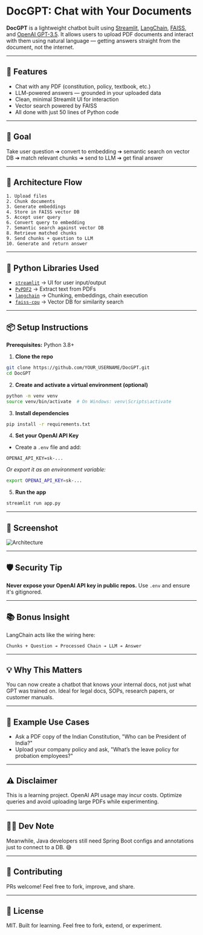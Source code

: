# DocGPT: Chat with Your Documents

**DocGPT** is a lightweight chatbot built using [Streamlit](https://streamlit.io/), [LangChain](https://python.langchain.com/), [FAISS](https://github.com/facebookresearch/faiss), and [OpenAI GPT-3.5](https://platform.openai.com/docs/models/gpt-3-5). It allows users to upload PDF documents and interact with them using natural language — getting answers straight from the document, not the internet.

---

## 🚀 Features

* Chat with any PDF (constitution, policy, textbook, etc.)
* LLM-powered answers — grounded in your uploaded data
* Clean, minimal Streamlit UI for interaction
* Vector search powered by FAISS
* All done with just 50 lines of Python code

---

## 🎯 Goal

Take user question ➔ convert to embedding ➔ semantic search on vector DB ➔ match relevant chunks ➔ send to LLM ➔ get final answer

---

## 🔁 Architecture Flow

```text
1. Upload files
2. Chunk documents
3. Generate embeddings
4. Store in FAISS vector DB
5. Accept user query
6. Convert query to embedding
7. Semantic search against vector DB
8. Retrieve matched chunks
9. Send chunks + question to LLM
10. Generate and return answer
```

---

## 🧰 Python Libraries Used

* [`streamlit`](https://streamlit.io/) → UI for user input/output
* [`PyPDF2`](https://pypi.org/project/PyPDF2/) → Extract text from PDFs
* [`langchain`](https://python.langchain.com/) → Chunking, embeddings, chain execution
* [`faiss-cpu`](https://github.com/facebookresearch/faiss) → Vector DB for similarity search

---

## 📦 Setup Instructions

**Prerequisites:** Python 3.8+

1. **Clone the repo**

```bash
git clone https://github.com/YOUR_USERNAME/DocGPT.git
cd DocGPT
```

2. **Create and activate a virtual environment (optional)**

```bash
python -m venv venv
source venv/bin/activate  # On Windows: venv\Scripts\activate
```

3. **Install dependencies**

```bash
pip install -r requirements.txt
```

4. **Set your OpenAI API Key**

* Create a `.env` file and add:

```
OPENAI_API_KEY=sk-...
```
*Or export it as an environment variable:*
```bash
export OPENAI_API_KEY=sk-...
```

5. **Run the app**

```bash
streamlit run app.py
```

---

## 📸 Screenshot
![Architecture](https://github.com/user-attachments/assets/a2973baa-f6ed-47f3-aedb-69051472fd21)


---

## 🛡 Security Tip

**Never expose your OpenAI API key in public repos.** Use `.env` and ensure it's gitignored.

---

## 📚 Bonus Insight

LangChain acts like the wiring here:

```
Chunks + Question ➔ Processed Chain ➔ LLM ➔ Answer
```

---

## 💡 Why This Matters

You can now create a chatbot that knows your internal docs, not just what GPT was trained on. Ideal for legal docs, SOPs, research papers, or customer manuals.

---

## 🧪 Example Use Cases

* Ask a PDF copy of the Indian Constitution, "Who can be President of India?"
* Upload your company policy and ask, "What’s the leave policy for probation employees?"

---

## ⚠ Disclaimer

This is a learning project. OpenAI API usage may incur costs. Optimize queries and avoid uploading large PDFs while experimenting.

---

## 🧑‍💻 Dev Note

Meanwhile, Java developers still need Spring Boot configs and annotations just to connect to a DB. 😅

---

## 🤝 Contributing

PRs welcome! Feel free to fork, improve, and share.

---

## 📄 License

MIT. Built for learning. Feel free to fork, extend, or experiment.
